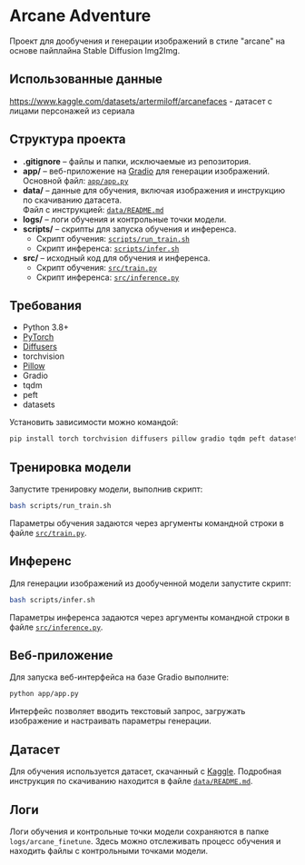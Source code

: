# Arcane Adventure

Проект для дообучения и генерации изображений в стиле "arcane" на основе пайплайна Stable Diffusion Img2Img.


## Использованные данные
https://www.kaggle.com/datasets/artermiloff/arcanefaces - датасет с лицами персонажей из сериала

## Структура проекта

- **.gitignore** – файлы и папки, исключаемые из репозитория.
- **app/** – веб-приложение на [Gradio](https://gradio.app/) для генерации изображений.  
  Основной файл: [`app/app.py`](app/app.py)
- **data/** – данные для обучения, включая изображения и инструкцию по скачиванию датасета.  
  Файл с инструкцией: [`data/README.md`](data/README.md)
- **logs/** – логи обучения и контрольные точки модели.
- **scripts/** – скрипты для запуска обучения и инференса.  
  - Скрипт обучения: [`scripts/run_train.sh`](scripts/run_train.sh)  
  - Скрипт инференса: [`scripts/infer.sh`](scripts/infer.sh)
- **src/** – исходный код для обучения и инференса.
  - Скрипт обучения: [`src/train.py`](src/train.py)
  - Скрипт инференса: [`src/inference.py`](src/inference.py)

## Требования

- Python 3.8+
- [PyTorch](https://pytorch.org/)
- [Diffusers](https://github.com/huggingface/diffusers)
- torchvision
- [Pillow](https://python-pillow.org/)
- Gradio
- tqdm
- peft
- datasets

Установить зависимости можно командой:

```sh
pip install torch torchvision diffusers pillow gradio tqdm peft datasets
```

## Тренировка модели

Запустите тренировку модели, выполнив скрипт:

```sh
bash scripts/run_train.sh
```

Параметры обучения задаются через аргументы командной строки в файле [`src/train.py`](src/train.py).

## Инференс

Для генерации изображений из дообученной модели запустите скрипт:

```sh
bash scripts/infer.sh
```

Параметры инференса задаются через аргументы командной строки в файле [`src/inference.py`](src/inference.py).

## Веб-приложение

Для запуска веб-интерфейса на базе Gradio выполните:

```sh
python app/app.py
```

Интерфейс позволяет вводить текстовый запрос, загружать изображение и настраивать параметры генерации.

## Датасет

Для обучения используется датасет, скачанный с [Kaggle](https://www.kaggle.com/datasets/artermiloff/arcanefaces). Подробная инструкция по скачиванию находится в файле [`data/README.md`](data/README.md).

## Логи

Логи обучения и контрольные точки модели сохраняются в папке `logs/arcane_finetune`. Здесь можно отслеживать процесс обучения и находить файлы с контрольными точками модели.
